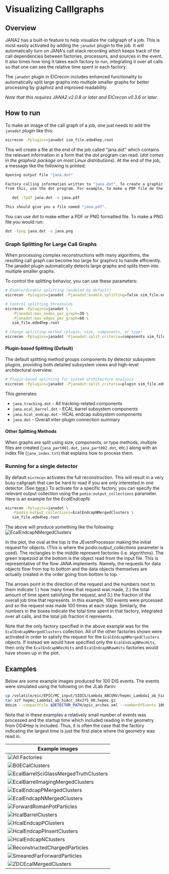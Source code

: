 # Visualizing Calllgraphs

## Overview
JANA2 has a built-in feature to help visualize the callgraph of a job.
This is most easily activated by adding the `janadot` plugin to the
job. It will automatically turn on JANA's call stack recording which
keeps track of the call dependencies between factories, processors, and
sources in the event. It also times how long it takes each factory
to run, integrating it over all calls so that one can see the relative
time spent in each factory.

The `janadot` plugin in EICrecon includes enhanced functionality to automatically
split large graphs into multiple smaller graphs for better processing by graphviz
and improved readability.

*Note that this requires JANA2 v2.0.8 or later and EICrecon v0.3.6 or
later.*

## How to run
To make an image of the call graph of a job, one just needs to add
the `janadot` plugin like this:
~~~bash
eicrecon -Pplugins=janadot sim_file.edm4hep.root
~~~

This will create a file at the end of the job called "jana.dot"
which contains the relevant information in a form that the
*dot* program can read. (*dot comes in the graphviz package
on most Linux distributions*). At the end of the job, a
message like the following is printed:

~~~bash
Opening output file "jana.dot"

Factory calling information written to "jana.dot". To create a graphic
from this, use the dot program. For example, to make a PDF file do the following:

   dot -Tpdf jana.dot -o jana.pdf

This should give you a file named "jana.pdf".
~~~

You can use dot to make either a PDF or PNG formatted file. To make a PNG file
you would run:

~~~bash
dot -Tpng jana.dot -o jana.png
~~~

### Graph Splitting for Large Call Graphs
When processing complex reconstructions with many algorithms, the resulting call graph can become too large for graphviz to handle efficiently. The janadot plugin automatically detects large graphs and splits them into multiple smaller graphs.

To control the splitting behavior, you can use these parameters:

~~~bash
# Enable/disable splitting (enabled by default)
eicrecon -Pplugins=janadot -Pjanadot:enable_splitting=false sim_file.edm4hep.root

# Control splitting thresholds
eicrecon -Pplugins=janadot \
   -Pjanadot:max_nodes_per_graph=30 \
   -Pjanadot:max_edges_per_graph=60 \
   sim_file.edm4hep.root

# Change splitting method (plugin, size, components, or type)
eicrecon -Pplugins=janadot -Pjanadot:split_criteria=components sim_file.edm4hep.root
~~~

#### Plugin-based Splitting (Default)
The default splitting method groups components by detector subsystem plugins, providing both detailed subsystem views and high-level architectural overview:

~~~bash
# Plugin-based splitting for system architecture analysis
eicrecon -Pplugins=janadot -Pjanadot:split_criteria=plugin sim_file.edm4hep.root
~~~

This generates:
- `jana.tracking.dot` - All tracking-related components
- `jana.ecal_barrel.dot` - ECAL barrel subsystem components
- `jana.hcal_endcap.dot` - HCAL endcap subsystem components
- `jana.dot` - Overall inter-plugin connection summary

#### Other Splitting Methods
When graphs are split using size, components, or type methods, multiple files are created (`jana_part001.dot`, `jana_part002.dot`, etc.) along with an index file (`jana_index.txt`) that explains how to process them.

### Running for a single detector
By default `eicrecon` activates the full reconstruction. This will
result in a very busy callgraph that can be hard to read if you
are only interested in one detector. (See [here](https://eic.github.io/EICrecon/howto/callgraphs/all.png).)
To activate for a specific factory, you can specify the relevant output
collection using the `podio:output_collections` parameter.
Here is an example for the *EcalEndcapN*:

~~~bash
eicrecon -Pplugins=janadot \
   -Ppodio:output_collections=EcalEndcapNMergedClusters \
   sim_file.edm4hep.root
~~~

The above will produce something like the following:
![EcalEndcapNMergedClusters](callgraphs/EcalEndcapNMergedClusters.png)

In the plot, the oval at the top is the JEventProcessor making the
initial request for objects. (This is where the *podio:output_collections*
parameter is used). The rectangles in the middle represent factories (i.e. algorithms).
The green trapezoid at the bottom is the object read from the input file.
This is representative of the flow JANA implements. Namely, the requests for
data objects flow from top to bottom and the data objects themselves are
actually created in the order going from bottom to top.

The arrows point in the direction of the request and the numbers next to
them indicate 1.) how many times that request was made, 2.) the total amount of time
spent satisfying the request, and 3.) the fraction of the overall job time
that represents. In this example, 100 events were processed and so the request
was made 100 times at each stage. Similarly, the numbers in the boxes indicate
the total time spent in that factory, integrated over all calls, and the total
job fraction it represents.

Note that the only factory specified in the above example was for the
`EcalEndcapNMergedClusters` collection. All of the other factories shown
were activated  in order to satisfy the request for the `EcalEndcapNMergedClusters`
objects. If instead we would have specified only the `EcalEndcapNRecHits`, then
only the `EcalEndcapNRecHits` and `EcalEndcapNRawHits` factories would have shown
up in the plot.


## Examples
Below are some example images produced for 100 DIS events. The events were
simulated using the following on the JLab ifarm:

~~~bash
cp /volatile/eic/EPIC/MC_input/SIDIS/Lambda_ABCONV/hepmc_Lambda1_ab_hiAcc_18x275_00.hepmc.gz .
tar xzf hepmc_Lambda1_ab_hiAcc_18x275_00.hepmc.gz
ddsim --compactFile $DETECTOR_PATH/epic_arches.xml --numberOfEvents 100 --inputFiles hepmc_Lambda1_ab_hiAcc_18x275_00.hepmc --outputFile sim_hepmc3_Lambda1_ab_hiAcc_18x275_00.edm4hep.root
~~~

Note that in these examples a relatively small number of events was processed
and the startup time which included reading in the geometry from DD4Hep is
included. Thus, it is often the case that the factory indicating the largest
time is just the first place where the geometry was read in.

| Example images                                                                                 |
|------------------------------------------------------------------------------------------------|
| ![All Factories](callgraphs/all.png)                                                           |
| ![B0ECalClusters](callgraphs/B0ECalClusters.png)                                               |
| ![EcalBarrelSciGlassMergedTruthClusters](callgraphs/EcalBarrelSciGlassMergedTruthClusters.png) |
| ![EcalBarrelImagingMergedClusters](callgraphs/EcalBarrelImagingMergedClusters.png)             |
| ![EcalEndcapPMergedClusters](callgraphs/EcalEndcapPMergedClusters.png)                         |
| ![EcalEndcapNMergedClusters](callgraphs/EcalEndcapNMergedClusters.png)                         |
| ![ForwardRomanPotParticles](callgraphs/ForwardRomanPotParticles.png)                           |
| ![HcalBarrelClusters](callgraphs/HcalBarrelClusters.png)                                       |
| ![HcalEndcapPClusters](callgraphs/HcalEndcapPClusters.png)                                     |
| ![HcalEndcapPInsertClusters](callgraphs/HcalEndcapPInsertClusters.png)                         |
| ![HcalEndcapNClusters](callgraphs/HcalEndcapNClusters.png)                                     |
| ![ReconstructedChargedParticles](callgraphs/ReconstructedChargedParticles.png)                 |
| ![SmearedFarForwardParticles](callgraphs/SmearedFarForwardParticles.png)                       |
| ![ZDCEcalMergedClusters](callgraphs/ZDCEcalMergedClusters.png)                                 |
